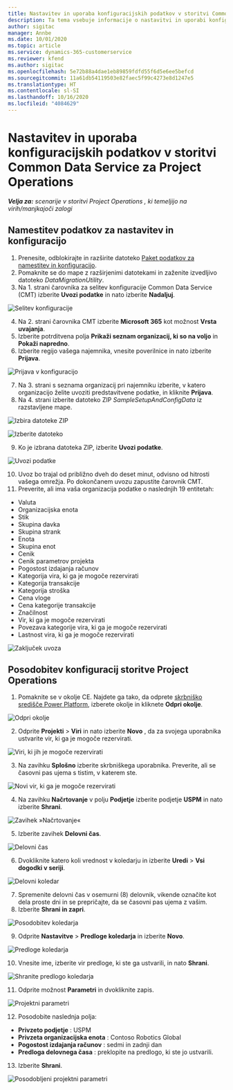 ```yaml
---
title: Nastavitev in uporaba konfiguracijskih podatkov v storitvi Common Data Service za Project Operations
description: Ta tema vsebuje informacije o nastavitvi in uporabi konfiguracijskih podatkov v storitvi Project Operations.
author: sigitac
manager: Annbe
ms.date: 10/01/2020
ms.topic: article
ms.service: dynamics-365-customerservice
ms.reviewer: kfend
ms.author: sigitac
ms.openlocfilehash: 5e72b88a4dae1eb89859fdfd55f6d5e6ee5befcd
ms.sourcegitcommit: 11a61db54119503e82faec5f99c4273e8d1247e5
ms.translationtype: HT
ms.contentlocale: sl-SI
ms.lasthandoff: 10/16/2020
ms.locfileid: "4084629"
---
```

# <a name="set-up-and-apply-configuration-data-in-the-common-data-service-for-project-operations"></a>Nastavitev in uporaba konfiguracijskih podatkov v storitvi Common Data Service za Project Operations

_**Velja za:** scenarije v storitvi Project Operations , ki temeljijo na virih/manjkajoči zalogi_

## <a name="install-setup-and-configuration-data"></a>Namestitev podatkov za nastavitev in konfiguracijo

1. Prenesite, odblokirajte in razširite datoteko [Paket podatkov za namestitev in konfiguracijo](https://download.microsoft.com/download/1/3/4/1349369c-6209-42b7-b3b4-5be0e67cacd8/ProjOpsSampleSetupData-%20Integrated%20UR1.zip).
2. Pomaknite se do mape z razširjenimi datotekami in zaženite izvedljivo datoteko *DataMigrationUtility*.
3. Na 1. strani čarovnika za selitev konfiguracije Common Data Service (CMT) izberite **Uvozi podatke** in nato izberite **Nadaljuj**.

![Selitev konfiguracije](./media/1ConfigurationMigration.png)

4. Na 2. strani čarovnika CMT izberite **Microsoft 365** kot možnost **Vrsta uvajanja**.
5. Izberite potrditvena polja **Prikaži seznam organizacij, ki so na voljo** in **Pokaži napredno**.
6. Izberite regijo vašega najemnika, vnesite poverilnice in nato izberite **Prijava**.

![Prijava v konfiguracijo](./media/2ConfigurationSignin.png)

7. Na 3. strani s seznama organizacij pri najemniku izberite, v katero organizacijo želite uvoziti predstavitvene podatke, in kliknite **Prijava**.
8. Na 4. strani izberite datoteko ZIP *SampleSetupAndConfigData* iz razstavljene mape.

![Izbira datoteke ZIP](./media/3ZipFile.png)

![Izberite datoteko](./media/4SelectAFile.png)

9. Ko je izbrana datoteka ZIP, izberite **Uvozi podatke**.

![Uvozi podatke](./media/5ImportData.png)

10. Uvoz bo trajal od približno dveh do deset minut, odvisno od hitrosti vašega omrežja. Po dokončanem uvozu zapustite čarovnik CMT. 
11. Preverite, ali ima vaša organizacija podatke o naslednjih 19 entitetah:

  - Valuta
  - Organizacijska enota
  - Stik
  - Skupina davka
  - Skupina strank
  - Enota
  - Skupina enot
  - Cenik
  - Cenik parametrov projekta
  - Pogostost izdajanja računov
  - Kategorija vira, ki ga je mogoče rezervirati
  - Kategorija transakcije
  - Kategorija stroška
  - Cena vloge
  - Cena kategorije transakcije
  - Značilnost
  - Vir, ki ga je mogoče rezervirati
  - Povezava kategorije vira, ki ga je mogoče rezervirati
  - Lastnost vira, ki ga je mogoče rezervirati

![Zaključek uvoza](./media/6CompleteImport.png)

## <a name="update-project-operations-configurations"></a>Posodobitev konfiguracij storitve Project Operations

1. Pomaknite se v okolje CE. Najdete ga tako, da odprete [skrbniško središče Power Platform](https://admin.powerplatform.microsoft.com/environments), izberete okolje in kliknete **Odpri okolje**. 

![Odpri okolje](./media/7OpenEnvironment.png)

2. Odprite **Projekti** > **Viri** in nato izberite **Novo** , da za svojega uporabnika ustvarite vir, ki ga je mogoče rezervirati.

![Viri, ki jih je mogoče rezervirati](./media/8BookableResources.png)

3. Na zavihku **Splošno** izberite skrbniškega uporabnika. Preverite, ali se časovni pas ujema s tistim, v katerem ste. 

![Novi vir, ki ga je mogoče rezervirati](./media/9NewBookableResource.png)

4. Na zavihku **Načrtovanje** v polju **Podjetje** izberite podjetje **USPM** in nato izberite **Shrani**. 

![Zavihek »Načrtovanje«](./media/10SchedulingTab.png)

5. Izberite zavihek **Delovni čas**.  

![Delovni čas](./media/11WorkHours.png)

6. Dvokliknite katero koli vrednost v koledarju in izberite **Uredi** > **Vsi dogodki v seriji**. 

![Delovni koledar](./media/12WorkCalendar.png)

7. Spremenite delovni čas v osemurni (8) delovnik, vikende označite kot dela proste dni in se prepričajte, da se časovni pas ujema z vašim. 
8. Izberite **Shrani in zapri**.

![Posodobitev koledarja](./media/13UpdateCalendar.png)

9. Odprite **Nastavitve** > **Predloge koledarja** in izberite **Novo**.
 
 ![Predloge koledarja](./media/14CalendarTemplates.png)
 
 10. Vnesite ime, izberite vir predloge, ki ste ga ustvarili, in nato **Shrani**. 
 
 ![Shranite predlogo koledarja](./media/15SaveCalendarTemplate.png)
 
 11. Odprite možnost **Parametri** in dvokliknite zapis. 
 
 ![Projektni parametri](./media/16ProjectParameters.png)
 
12. Posodobite naslednja polja:

 - **Privzeto podjetje** : USPM
 - **Privzeta organizacijska enota** : Contoso Robotics Global
 - **Pogostost izdajanja računov** : sedmi in zadnji dan
 - **Predloga delovnega časa** : preklopite na predlogo, ki ste jo ustvarili.

13. Izberite **Shrani**. 

![Posodobljeni projektni parametri](./media/17UpdatedProjectParameters.png)
